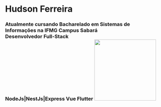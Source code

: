 <h1>Hudson Ferreira</h1> <h3>Atualmente cursando Bacharelado em Sistemas de Informações na IFMG Campus Sabará
<br>Desenvolvedor Full-Stack
<br>NodeJs|NestJs|Express Vue Flutter
<a href = https://www.linkedin.com/in/hudson-ferreira-1b6980169/>
<img src = "https://t.ctcdn.com.br/IwwDh-BajTE4ZwE4zuIcvz9Q2ZY=/i490027.jpeg" width="200" height="200">
</a>
